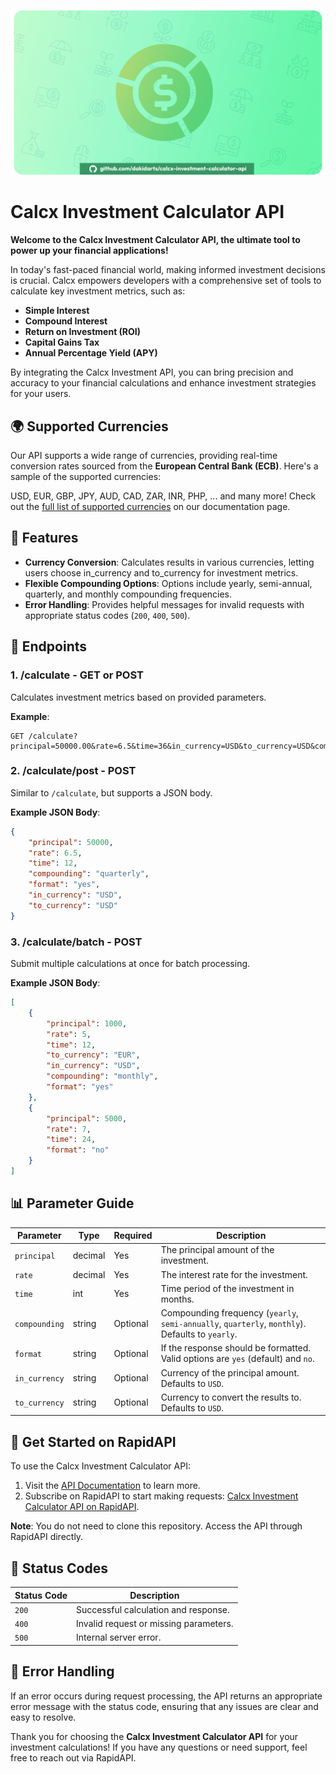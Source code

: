 ![CalcX - Investment Calculator API Logo](assets/calcx-investment.png)

# Calcx Investment Calculator API

**Welcome to the Calcx Investment Calculator API, the ultimate tool to power up your financial applications!**

In today's fast-paced financial world, making informed investment decisions is crucial. Calcx empowers developers with a comprehensive set of tools to calculate key investment metrics, such as:
- **Simple Interest**
- **Compound Interest**
- **Return on Investment (ROI)**
- **Capital Gains Tax**
- **Annual Percentage Yield (APY)**

By integrating the Calcx Investment API, you can bring precision and accuracy to your financial calculations and enhance investment strategies for your users.

## 🌍 Supported Currencies

Our API supports a wide range of currencies, providing real-time conversion rates sourced from the **European Central Bank (ECB)**. Here's a sample of the supported currencies:

USD, EUR, GBP, JPY, AUD, CAD, ZAR, INR, PHP, ... and many more! Check out the [full list of supported currencies](https://dakidarts.com/api/calcx-investment-calculator-api/) on our documentation page.

## 📜 Features

- **Currency Conversion**: Calculates results in various currencies, letting users choose in_currency and to_currency for investment metrics.
- **Flexible Compounding Options**: Options include yearly, semi-annual, quarterly, and monthly compounding frequencies.
- **Error Handling**: Provides helpful messages for invalid requests with appropriate status codes (`200`, `400`, `500`).

## 🚀 Endpoints

### 1. /calculate - GET or POST

Calculates investment metrics based on provided parameters.

**Example**:
```http
GET /calculate?principal=50000.00&rate=6.5&time=36&in_currency=USD&to_currency=USD&compounding=yearly&format=yes
```

### 2. /calculate/post - POST

Similar to `/calculate`, but supports a JSON body.

**Example JSON Body**:
```json
{
    "principal": 50000,
    "rate": 6.5,
    "time": 12,
    "compounding": "quarterly",
    "format": "yes",
    "in_currency": "USD",
    "to_currency": "USD"
}
```

### 3. /calculate/batch - POST

Submit multiple calculations at once for batch processing.

**Example JSON Body**:
```json
[
    {
        "principal": 1000,
        "rate": 5,
        "time": 12,
        "to_currency": "EUR",
        "in_currency": "USD",
        "compounding": "monthly",
        "format": "yes"
    },
    {
        "principal": 5000,
        "rate": 7,
        "time": 24,
        "format": "no"
    }
]
```

## 📊 Parameter Guide

| Parameter | Type | Required | Description |
|-----------|------|----------|-------------|
| `principal` | decimal | Yes | The principal amount of the investment. |
| `rate` | decimal | Yes | The interest rate for the investment. |
| `time` | int | Yes | Time period of the investment in months. |
| `compounding` | string | Optional | Compounding frequency (`yearly`, `semi-annually`, `quarterly`, `monthly`). Defaults to `yearly`. |
| `format` | string | Optional | If the response should be formatted. Valid options are `yes` (default) and `no`. |
| `in_currency` | string | Optional | Currency of the principal amount. Defaults to `USD`. |
| `to_currency` | string | Optional | Currency to convert the results to. Defaults to `USD`. |

## 📡 Get Started on RapidAPI

To use the Calcx Investment Calculator API:

1. Visit the [API Documentation](https://dakidarts.com/api/calcx-investment-calculator-api/) to learn more.
2. Subscribe on RapidAPI to start making requests: [Calcx Investment Calculator API on RapidAPI](https://rapidapi.com/kidddevs/api/calcx-investment-api).

**Note**: You do not need to clone this repository. Access the API through RapidAPI directly.

## 📂 Status Codes

| Status Code | Description |
|-------------|-------------|
| `200` | Successful calculation and response. |
| `400` | Invalid request or missing parameters. |
| `500` | Internal server error. |

## 🔄 Error Handling

If an error occurs during request processing, the API returns an appropriate error message with the status code, ensuring that any issues are clear and easy to resolve.

Thank you for choosing the **Calcx Investment Calculator API** for your investment calculations! If you have any questions or need support, feel free to reach out via RapidAPI.